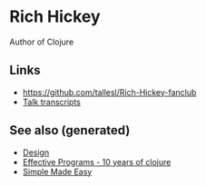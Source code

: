# Rich Hickey

Author of Clojure

## Links

  - <https://github.com/tallesl/Rich-Hickey-fanclub>
  - [Talk transcripts](https://github.com/matthiasn/talk-transcripts)

## See also (generated)

  - [Design](./20200430190921-design.md)
  - [Effective Programs - 10 years of
    clojure](./20200504213118-effective_programs_10_years_of_clojure.md)
  - [Simple Made Easy](./20200502122138-simple_made_easy.md)
